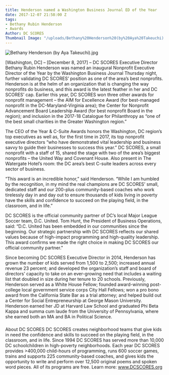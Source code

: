 ```yaml
---
title: Henderson named a Washington Business Journal ED of the Year
date: 2017-12-07 21:58:00 Z
tags:
- Bethany Rubin Henderson
- Awards
Author: DC SCORES
Thumbnail Image: "/uploads/Bethany%20Henderson%20(by%20Aya%20Takeuchi).jpg"
---
```


![Bethany Henderson (by Aya Takeuchi).jpg](/uploads/Bethany%20Henderson%20(by%20Aya%20Takeuchi).jpg)

[Washington, DC] – [December 8, 2017] – DC SCORES Executive Director Bethany Rubin Henderson was named an inaugural Nonprofit Executive Director of the Year by the Washington Business Journal Thursday night, further validating DC SCORES’ position as one of the area’s best nonprofits. Henderson is at the helm of an organization that is changing the way nonprofits do business, and this award is the latest feather in her and DC SCORES’ cap. Earlier this year, DC SCORES won three other awards for nonprofit management – the AIM for Excellence Award (for best-managed nonprofit in the DC-Maryland-Virginia area); the Center for Nonprofit Advancement Board Leadership Award (for best nonprofit Board in the region); and inclusion in the 2017-18 Catalogue for Philanthropy as “one of the best small charities in the Greater Washington region.”

The CEO of the Year & C-Suite Awards honors the Washington, DC region’s top executives as well as, for the first time in 2017, its top nonprofit executive directors “who have demonstrated vital leadership and business savvy to guide their businesses to success this year.” DC SCORES, a small nonprofit with a staff of 15, shared the stage with two of the area’s biggest nonprofits – the United Way and Covenant House. Also present in The Watergate Hotel’s room: the DC area’s best C-suite leaders across every sector of business. 

“This award is an incredible honor,” said Henderson. “While I am humbled by the recognition, in my mind the real champions are DC SCORES’ small, dedicated staff and our 200-plus community-based coaches who work tirelessly day in and day out to ensure thousands of kids living in poverty have the skills and confidence to succeed on the playing field, in the classroom, and in life.”  

DC SCORES is the official community partner of DC’s local Major League Soccer team, D.C. United. Tom Hunt, the President of Business Operations, said: “D.C. United has been embedded in our communities since the beginning. Our strategic partnership with DC SCORES reflects our shared values because of high-impact programming and high-quality leadership. This award confirms we made the right choice in making DC SCORES our official community partner."

Since becoming DC SCORES Executive Director in 2014, Henderson has grown the number of kids served from 1,500 to 2,500; increased annual revenue 23 percent; and developed the organization’s staff and board of directors’ capacity to take on an ever-growing need that includes a waiting list that doubled in size during her tenure to 20 schools. Previously, Henderson served as a White House Fellow; founded award-winning post-college local government service corps City Hall Fellows; won a pro bono award from the California State Bar as a trial attorney; and helped build out a Center for Social Entrepreneurship at George Mason University. Henderson earned her JD at Harvard Law School and graduated Phi Beta Kappa and summa cum laude from the University of Pennsylvania, where she earned both an MA and BA in Political Science.
 
###
 
About DC SCORES
DC SCORES creates neighborhood teams that give kids in need the confidence and skills to succeed on the playing field, in the classroom, and in life. Since 1994 DC SCORES has served more than 10,000 DC schoolchildren in high-poverty neighborhoods. Each year DC SCORES provides >400,000 child-hours of programming, runs 600 soccer games, trains and supports 225 community-based coaches, and gives kids the opportunity to write and perform over 12,500 original poems and spoken word pieces. All of its programs are free. Learn more: www.DCSCORES.org 